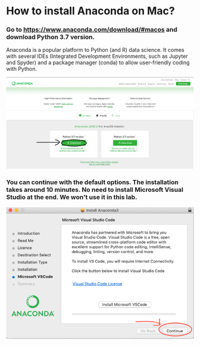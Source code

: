# How to install Anaconda on Mac?

### Go to https://www.anaconda.com/download/#macos and download Python 3.7 version.

Anaconda is a popular platform to Python (and R) data science. It comes with several IDEs (Integrated Development Environments, such as Jupyter and Spyder) and a package manager (conda) to allow user-friendly coding with Python.

![Anaconda_install_mac](./images/Anaconda_mac.png)

### You can continue with the default options. The installation takes around 10 minutes. No need to install Microsoft Visual Studio at the end. We won't use it in this lab.

![No_VS_mac](./images/No_VS_mac.png)
